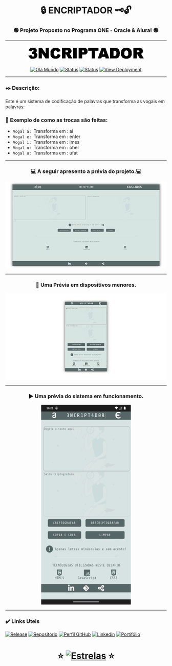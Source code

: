 # <div align="center">:lock: ENCRIPTADOR :old_key::unlock:</div>
 
### <div align="center">:green_circle: Projeto Proposto no Programa ONE - Oracle & Alura! :green_circle:</div>
___

[ <div align="center"> ![Capa](img/banner.gif)](https://github.com/euclides981/criptografia#readme) </div>

[<div align="center">![Olá Mundo](https://shields.io/badge/Olá-Mundo-blue)](https://github.com/euclides981/criptografia#readme) 
[![Status](https://shields.io/badge/STATUS-V%200.2%20Em%20Andamento-green)](https://github.com/euclides981/criptografia#readme) 
[![Status](https://shields.io/badge/Tecnologias%20Utilizadas-|%20HTML%205%20|%20CSS%203%20|%20JavaScript%20|-orange)](https://github.com/euclides981/criptografia#readme) 
[![View Deployment](https://shields.io/badge/View-Deployment-yellow.svg)](https://euclides981.github.io/criptografia) </div>
___
### :black_nib: Descrição:

Este é um sistema de codificação de palavras que transforma as vogais em palavras:

### :arrows_counterclockwise: Exemplo de como as trocas são feitas:

- `Vogal a: `Transforma em : ai
- `Vogal e: `Transforma em : enter
- `Vogal i: `Transforma em : imes
- `Vogal o: `Transforma em : ober
- `Vogal u: `Transforma em : ufat
___
###  <div align="center">:computer: A seguir apresento a prévia do projeto.:computer:</div>

[![Prévia do Projeto](img/previa.png)](https://github.com/euclides981/criptografia#readme)
___
###  <div align="center">:iphone: Uma Prévia em dispositivos menores.</div>

[![Prévia do Projeto](img/previa_mobile.png)](https://github.com/euclides981/criptografia#readme)
___
###  <div align="center">:arrow_forward: Uma prévia do sistema em funcionamento.</div>

<div align="center"><a href="https://github.com/euclides981/criptografia#readme"><img src="img/previa.gif" width="280" alt="Prévia Do Sistema Funcionando"></a></div>

___
### :heavy_check_mark: Links Uteis

[![Release](https://shields.io/badge/Release-v0.1-green)](https://github.com/euclides981/criptografia/releases/tag/v0.1)
[![Repositório](https://shields.io/badge/Repositório-Criptografia-yellow)](https://github.com/euclides981/criptografia)
[![Perfil GitHub](https://shields.io/badge/Perfil-GitHub-blue)](https://github.com/euclides981/)
[![Linkedin](https://shields.io/badge/Linkedin-Euclides-brown)](https://www.linkedin.com/in/euclides981/)
[![Portifólio](https://shields.io/badge/Portifólio-Euclides-aqua)](https://euclides981.github.io)

# <div align="center">:star: [![Estrelas](https://shields.io/badge/Estrelas-Veja%20quem%20já%20%20deu%20estrelas%20%20E%20Deixe%20a%20sua%20Também-red)](https://github.com/euclides981/criptografia/stargazers) :star:</div>
